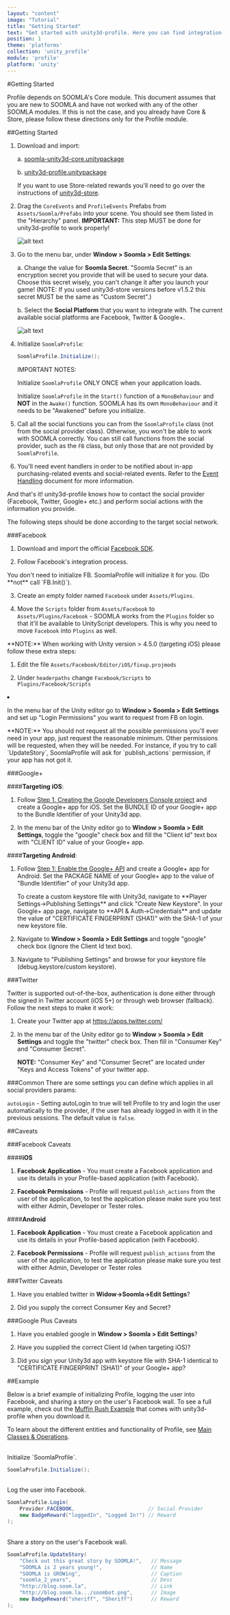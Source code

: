 ```yaml
---
layout: "content"
image: "Tutorial"
title: "Getting Started"
text: "Get started with unity3d-profile. Here you can find integration instructions and a basic example of initialization."
position: 1
theme: 'platforms'
collection: 'unity_profile'
module: 'profile'
platform: 'unity'
---
```


#Getting Started

<div class="info-box">Profile depends on SOOMLA's Core module. This document assumes that you are new to SOOMLA and have not worked with any of the other SOOMLA modules. If this is not the case, and you already have Core & Store, please follow these directions only for the Profile module.</div>

##Getting Started

1. Download and import:

	a. [soomla-unity3d-core.unitypackage](https://github.com/soomla/unity3d-profile/blob/master/soomla-unity3d-core.unitypackage)

	b. [unity3d-profile.unitypackage](http://bit.ly/1sUDdG0)

	If you want to use Store-related rewards you'll need to go over the instructions of [unity3d-store](https://github.com/soomla/unity3d-store).

2. Drag the `CoreEvents` and `ProfileEvents` Prefabs from `Assets/Soomla/Prefabs` into your scene. You should see them listed in the "Hierarchy" panel. **IMPORTANT:** This step MUST be done for unity3d-profile to work properly!

	![alt text](/img/tutorial_img/unity-profile/prefabs.png "Prefabs")

3. Go to the menu bar, under **Window > Soomla > Edit Settings**:

	a. Change the value for **Soomla Secret**. "Soomla Secret" is an encryption secret you provide that will be used to secure your data. Choose this secret wisely, you can't change it after you launch your game! (NOTE: If you used unity3d-store versions before v1.5.2 this secret MUST be the same as "Custom Secret".)

	b. Select the **Social Platform** that you want to integrate with. The current available social platforms are Facebook, Twitter & Google+.

	![alt text](/img/tutorial_img/unity-profile/soomlaSettings.png "Soomla Settings")

4. Initialize `SoomlaProfile`:

	``` cs
	SoomlaProfile.Initialize();
	```

	<div class="warning-box">IMPORTANT NOTES:<br>

	Initialize `SoomlaProfile` ONLY ONCE when your application loads.<br>

	Initialize `SoomlaProfile` in the `Start()` function of a `MonoBehaviour` and **NOT** in the `Awake()` function. SOOMLA has its own `MonoBehaviour` and it needs to be "Awakened" before you initialize.<br>

5. Call all the social functions you can from the `SoomlaProfile` class (not from the social provider class). Otherwise, you won't be able to work with SOOMLA correctly. You can still call functions from the social provider, such as the `FB` class, but only those that are not provided by `SoomlaProfile`.

6. You'll need event handlers in order to be notified about in-app purchasing-related events and social-related events. Refer to the [Event Handling](/unity/profile/Profile_Events) document for more information.

And that's it! unity3d-profile knows how to contact the social provider (Facebook, Twitter, Google+ etc.) and perform social actions with the information you provide.

<div class="info-box">The following steps should be done according to the target social network.</div>

###Facebook

1. Download and import the official [Facebook SDK](https://developers.facebook.com/docs/unity/getting-started/canvas).

2. Follow Facebook's integration process.

<div class="warning-box">You don't need to initialize FB. SoomlaProfile will initialize it for you. (Do **not** call `FB.Init()`).</div>

3. Create an empty folder named `Facebook` under `Assets/Plugins`.

4. Move the `Scripts` folder from `Assets/Facebook` to `Assets/Plugins/Facebook` - SOOMLA works from the `Plugins` folder so that it'll be available to UnityScript developers. This is why you need to move `Facebook` into `Plugins` as well.

  <div class="info-box">**NOTE:** When working with Unity version > 4.5.0 (targeting iOS) please follow these extra steps:<br>

  1. Edit the file `Assets/Facebook/Editor/iOS/fixup.projmods`<br>

  2. Under `headerpaths` change `Facebook/Scripts` to `Plugins/Facebook/Scripts`</div>

5. In the menu bar of the Unity editor go to **Window > Soomla > Edit Settings** and set up "Login Permissions" you want to request from FB on login.

  <div class="info-box">**NOTE:** You should not request all the possible permissions you'll ever need in your app,
  just request the reasonable minimum. Other permissions will be requested, when they will be needed.
  For instance, if you try to call `UpdateStory`, SoomlaProfile will ask for `publish_actions` permission, if your app has not got it.</div>


###Google+

####**Targeting iOS**:

1. Follow [Step 1. Creating the Google Developers Console project](https://developers.google.com/+/mobile/ios/getting-started#step_1_creating_the_console_name_project) and create a Google+ app for iOS. Set the BUNDLE ID of your Google+ app to the Bundle Identifier of your Unity3d app.

2. In the menu bar of the Unity editor go to **Window > Soomla > Edit Settings**, toggle the "google" check box and fill the "Client Id" text box with "CLIENT ID" value of your Google+ app.

####**Targeting Android**:
1. Follow [Step 1: Enable the Google+ API](https://developers.google.com/+/mobile/android/getting-started#step_1_enable_the_google_api) and create a Google+ app for Android. Set the PACKAGE NAME of your Google+ app to the value of "Bundle Identifier" of your Unity3d app.

	<div class="info-box">To create a custom keystore file with Unity3d, navigate to **Player Settings->Publishing Settings** and click "Create New Keystore". In your Google+ app page, navigate to **API & Auth->Credentials** and update the value of "CERTIFICATE FINGERPRINT (SHA1)" with the SHA-1 of your new keystore file.</div>

2. Navigate to **Window > Soomla > Edit Settings** and toggle "google" check box (ignore the Client Id text box).

3. Navigate to "Publishing Settings" and browse for your keystore file (debug.keystore/custom keystore).

###Twitter

Twitter is supported out-of-the-box, authentication is done either through the signed in Twitter account (iOS 5+) or through web browser (fallback). Follow the next steps to make it work:

1. Create your Twitter app at https://apps.twitter.com/

2. In the menu bar of the Unity editor go to **Window > Soomla > Edit Settings** and toggle the "twitter" check box. Then fill in "Consumer Key" and "Consumer Secret".

	**NOTE:** "Consumer Key" and "Consumer Secret" are located under "Keys and Access Tokens" of your twitter app.

###Common
There are some settings you can define which applies in all social providers params:

`autoLogin` - Setting autoLogin to true will tell Profile to try and login the user automatically to the provider, if the user has already logged in with it in the previous sessions. The default value is `false`.

##Caveats

###Facebook Caveats

####**iOS**

1. **Facebook Application** - You must create a Facebook application and use its details in your Profile-based application (with Facebook).

2. **Facebook Permissions** - Profile will request `publish_actions` from the user of the application, to test the application please make sure you test with either Admin, Developer or Tester roles.

####**Android**

1. **Facebook Application** - You must create a Facebook application and use its details in your Profile-based application (with Facebook).

2. **Facebook Permissions** - Profile will request `publish_actions` from the user of the application, to test the application please make sure you test with either Admin, Developer or Tester roles

###Twitter Caveats

1. Have you enabled twitter in **Widow->Soomla->Edit Settings**?

2. Did you supply the correct Consumer Key and Secret?

###Google Plus Caveats

1. Have you enabled google in **Window > Soomla > Edit Settings**?

2. Have you supplied the correct Client Id (when targeting iOS)?

3. Did you sign your Unity3d app with keystore file with SHA-1 identical to "CERTIFICATE FINGERPRINT (SHA1)" of your Google+ app?


##Example

Below is a brief example of initializing Profile, logging the user into Facebook, and sharing a story on the user's Facebook wall. To see a full example, check out the [Muffin Rush Example](https://github.com/soomla/unity3d-profile/tree/master/Soomla/Assets/Examples/MuffinRush) that comes with unity3d-profile when you download it.

To learn about the different entities and functionality of Profile, see [Main Classes & Operations](/unity/profile/Profile_MainClasses).

<br>
Initialize `SoomlaProfile`.

``` cs
SoomlaProfile.Initialize();
```

<br>
Log the user into Facebook.

``` cs
SoomlaProfile.Login(
	Provider.FACEBOOK,                        // Social Provider
	new BadgeReward("loggedIn", "Logged In!") // Reward
);
```

<br>
Share a story on the user's Facebook wall.

``` cs
SoomlaProfile.UpdateStory(
	"Check out this great story by SOOMLA!",   // Message
	"SOOMLA is 2 years young!",                // Name
	"SOOMLA is GROWing",                       // Caption
	"soomla_2_years",                          // Desc
	"http://blog.soom.la",                     // Link
	"http://blog.soom.la.../soombot.png",      // Image
	new BadgeReward("sheriff", "Sheriff")      // Reward
);
```
